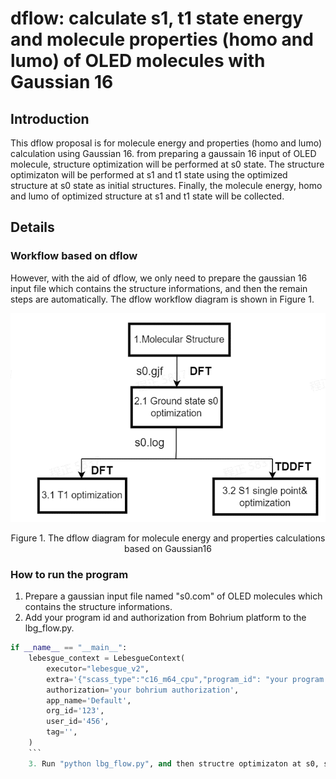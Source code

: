 # dflow: calculate s1, t1 state energy and molecule properties (homo and lumo) of OLED molecules with Gaussian 16

## Introduction
This dflow proposal is for molecule energy and properties (homo and lumo) calculation using Gaussian 16. from preparing a gaussain 16 input of OLED molecule, structure optimization will be performed at s0 state. The structure optimizaton will be performed at s1 and t1 state using the optimized structure at s0 state as initial structures. Finally, the molecule energy, homo and lumo of optimized structure at s1 and t1 state will be collected.   

## Details


### Workflow based on dflow
However, with the aid of dflow, we only need to prepare the gaussian 16 input file which contains the structure informations, and then the remain steps are automatically. The dflow workflow diagram is shown in Figure 1.

![alt 文字](./pics/dflow_diagram.jpg)
<center> Figure 1. The dflow diagram for molecule energy and properties calculations based on Gaussian16</center>

### How to run the program
1. Prepare a gaussian input file named "s0.com" of OLED molecules which contains the structure informations.
2. Add your program id and authorization from Bohrium platform to the lbg_flow.py.  
```python
if __name__ == "__main__":
    lebesgue_context = LebesgueContext(
        executor="lebesgue_v2",
        extra='{"scass_type":"c16_m64_cpu","program_id": "your program id"}',
        authorization='your bohrium authorization',
        app_name='Default',
        org_id='123',
        user_id='456',
        tag='',
    )
    ```
    3. Run "python lbg_flow.py", and then structre optimizaton at s0, s1 and t1 state will be performed, molecule energy, homo and lumo information is collected at s1data.npy and t1data.npy 
